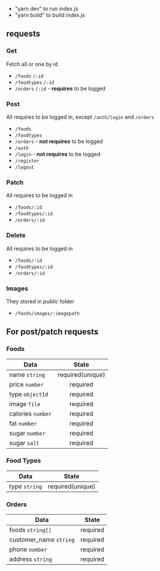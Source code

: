 - "yarn dev" to run index.js
- "yarn build" to build index.js

## requests
### Get

Fetch all or one by id 
* `/foods` `/:id`
* `/foodtypes` `/:id`
* `/orders` `/:id` - **requires** to be logged

### Post

All requires to be logged in, except `/auth/login` and `/orders`
* `/foods`
* `/foodtypes`
* `/orders` - **not requires** to be logged
* `/auth`
 * `/login` - **not requires** to be logged
 * `/register` 
 * `/logout`
 
### Patch

All requires to be logged in
* `/foods/:id`
* `/foodtypes/:id`
* `/orders/:id`

### Delete

All requires to be logged in
* `/foods/:id`
* `/foodtypes/:id`
* `/orders/:id`

### Images

They stored in *public* folder
* `/foods/images/:imagepath`

## For post/patch requests
### Foods
|       Data        |       State       |
| ----------------- |:-----------------:|
| name `string`     | required(unique)  |
| price `number`    | required          |
| type `objectId`   | required          |
| image `file`      | required          |
| calories `number` | required          |
| fat `number`      | required          |
| sugar `number`    | required          |
| sugar `salt`      | required          |

### Food Types
|       Data        |       State       |
| ----------------- |:-----------------:|
| type `string`     | required(unique)  |

### Orders
|       Data            |  State   | 
| --------------------- |:--------:|
| foods `string[]`      | required |
| customer_name `string`| required |
| phone `number`        | required |
| address `string`      | required |
